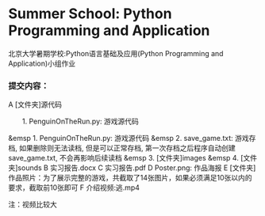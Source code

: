 # Summer School: Python Programming and Application
北京大学暑期学校:Python语言基础及应用(Python Programming and Application)小组作业  
### 提交内容：  
A [文件夹]源代码  
<p style="text-indent:2em">1. PenguinOnTheRun.py: 游戏源代码  </p>  
&emsp 1. PenguinOnTheRun.py: 游戏源代码  
&emsp 2. save_game.txt: 游戏存档, 如果删除则无法读档, 但是可以正常存档, 第一次存档之后程序自动创建save_game.txt, 不会再影响后续读档  
&emsp 3. [文件夹]images  
&emsp 4. [文件夹]sounds  
B 实习报告.docx  
C 实习报告.pdf  
D Poster.png: 作品海报  
E [文件夹]作品照片：为了展示完整的游戏，共截取了14张图片，如果必须满足10张以内的要求，截取前10张即可  
F 介绍视频:逃.mp4  
   
注：视频比较大  
